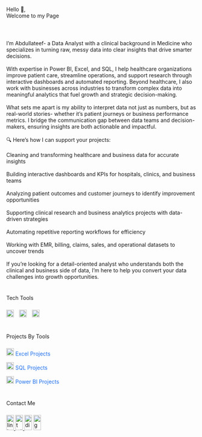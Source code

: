 <p align="left">Hello 👋,<br>Welcome to my Page<br>

  #
  
<br>I’m Abdullateef- a Data Analyst with a clinical background in Medicine who specializes in turning raw, messy data into clear insights that drive smarter decisions.<br><br>With expertise in Power BI, Excel, and SQL, I help healthcare organizations improve patient care, streamline operations, and support research through interactive dashboards and automated reporting. Beyond healthcare, I also work with businesses across industries to transform complex data into meaningful analytics that fuel growth and strategic decision-making.<br><br>What sets me apart is my ability to interpret data not just as numbers, but as real-world stories- whether it’s patient journeys or business performance metrics. I bridge the communication gap between data teams and decision-makers, ensuring insights are both actionable and impactful.<br><br>🔍 Here’s how I can support your projects:<br><br>Cleaning and transforming healthcare and business data for accurate insights<br><br>Building interactive dashboards and KPIs for hospitals, clinics, and business teams<br><br>Analyzing patient outcomes and customer journeys to identify improvement opportunities<br><br>Supporting clinical research and business analytics projects with data-driven strategies<br><br>Automating repetitive reporting workflows for efficiency<br><br>Working with EMR, billing, claims, sales, and operational datasets to uncover trends<br><br>If you’re looking for a detail-oriented analyst who understands both the clinical and business side of data, I’m here to help you convert your data challenges into growth opportunities.</p>

###

#

<p align="left">Tech Tools</p>

###

<div align="left">
<img src="https://img.icons8.com/?size=100&id=UECmBSgBOvPT&format=png&color=000000" height="20" alt="Excel logo" style="padding-right:10px;" />
<img src="https://img.icons8.com/?size=100&id=Ny0t2MYrJ70p&format=png&color=000000" height="20" alt="Power BI logo" style="padding-right:10px;" />
<img src="https://cdn.jsdelivr.net/gh/devicons/devicon/icons/microsoftsqlserver/microsoftsqlserver-plain.svg" height="20" alt="Microsoft SQL Server logo" style="padding-right:10px;" />

</div>

#

###

<p align="left">Projects By Tools</p>

###

<p>
<a href="https://github.com/search?q=user:Shanu998+topic:excel" style="text-decoration: none;">
  <img src="https://img.icons8.com/?size=100&id=UECmBSgBOvPT&format=png&color=000000" height="20" alt="Excel logo" style="vertical-align: middle: padding-right: 6px;" />
  <span style="color: #1f6feb;">Excel Projects</span>
</a>  
</p>

<p>
<a href="https://github.com/search?q=user:Shanu998+topic:SQL" style="text-decoration: none;">
  <img src="https://cdn.jsdelivr.net/gh/devicons/devicon/icons/microsoftsqlserver/microsoftsqlserver-plain.svg" height="20" alt="Excel logo" style="vertical-align: middle: padding-right: 6px;" />
  <span style="color: #1f6feb;">SQL Projects</span>
</a>
</p>

<p>
<a href="https://github.com/search?q=user:Shanu998+topic:power-bi" style="text-decoration: none;">
  <img src="https://img.icons8.com/?size=100&id=69674&format=png&color=FAB005" height="20" alt="Excel logo" style="vertical-align: middle: padding-right: 6px;" />
  <span style="color: #1f6feb;">Power BI Projects</span>
</a>
</p>
  
#

<p align="left">Contact Me</p>

###

<div align="left">
  <a href="http://linkedin.com/in/abdullateef-shanu-33a9ba198" target="_blank">
    <img src="https://raw.githubusercontent.com/maurodesouza/profile-readme-generator/master/src/assets/icons/social/linkedin/default.svg" width="20" height="40" alt="linkedin logo"  />
  </a>
  <a href="https://x.com/shanuabayomi?s=21" target="_blank">
    <img src="https://raw.githubusercontent.com/maurodesouza/profile-readme-generator/master/src/assets/icons/social/twitter/default.svg" width="20" height="40" alt="twitter logo"  />
  </a>
  <img src="https://raw.githubusercontent.com/maurodesouza/profile-readme-generator/master/src/assets/icons/social/discord/default.svg" width="20" height="40" alt="discord logo"  />
  <a href="abdullateefshanu@gmail.com" target="_blank">
    <img src="https://raw.githubusercontent.com/maurodesouza/profile-readme-generator/master/src/assets/icons/social/gmail/default.svg" width="20" height="40" alt="gmail logo"  />
  </a>
</div>

#

###
